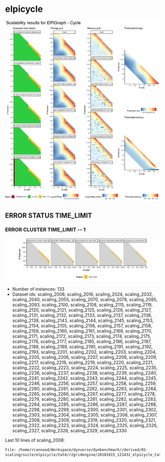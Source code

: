 # elpicycle
![Overview](elpicycle.png)

## ERROR STATUS TIME_LIMIT

### ERROR CLUSTER TIME_LIMIT -- 1
![Cluster plot](error_class_plots/elpicycle_time_limit_1.png)

 * Number of instances: 133
 * Dataset ids: scaling_2008, scaling_2016, scaling_2024, scaling_2032, scaling_2040, scaling_2055, scaling_2070, scaling_2078, scaling_2085, scaling_2093, scaling_2100, scaling_2108, scaling_2115, scaling_2119, scaling_2120, scaling_2121, scaling_2125, scaling_2126, scaling_2127, scaling_2131, scaling_2132, scaling_2133, scaling_2137, scaling_2138, scaling_2139, scaling_2143, scaling_2144, scaling_2145, scaling_2153, scaling_2154, scaling_2155, scaling_2156, scaling_2157, scaling_2158, scaling_2159, scaling_2160, scaling_2161, scaling_2169, scaling_2170, scaling_2171, scaling_2172, scaling_2173, scaling_2174, scaling_2175, scaling_2176, scaling_2177, scaling_2185, scaling_2186, scaling_2187, scaling_2188, scaling_2189, scaling_2190, scaling_2191, scaling_2192, scaling_2193, scaling_2201, scaling_2202, scaling_2203, scaling_2204, scaling_2205, scaling_2206, scaling_2207, scaling_2208, scaling_2209, scaling_2217, scaling_2218, scaling_2219, scaling_2220, scaling_2221, scaling_2222, scaling_2223, scaling_2224, scaling_2225, scaling_2235, scaling_2236, scaling_2237, scaling_2238, scaling_2239, scaling_2240, scaling_2241, scaling_2242, scaling_2243, scaling_2244, scaling_2245, scaling_2246, scaling_2256, scaling_2257, scaling_2258, scaling_2259, scaling_2260, scaling_2261, scaling_2262, scaling_2263, scaling_2264, scaling_2265, scaling_2266, scaling_2267, scaling_2277, scaling_2278, scaling_2279, scaling_2280, scaling_2281, scaling_2282, scaling_2283, scaling_2284, scaling_2285, scaling_2286, scaling_2287, scaling_2288, scaling_2298, scaling_2299, scaling_2300, scaling_2301, scaling_2302, scaling_2303, scaling_2304, scaling_2305, scaling_2306, scaling_2307, scaling_2308, scaling_2309, scaling_2319, scaling_2320, scaling_2321, scaling_2322, scaling_2323, scaling_2324, scaling_2325, scaling_2326, scaling_2327, scaling_2328, scaling_2329, scaling_2330

Last 10 lines of scaling_2008:
```
File: /home/rcannood/Workspace/dynverse/dynbenchmark//derived/05-scaling/suite/elpicycle/Cat4/r2gridengine/20181015_121432_elpicycle_Cat4_oe4E33Tvju/log/log.273.e.txt
```


